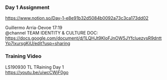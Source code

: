 ### Day 1 Assignment  
https://www.notion.so/Day-1-e8e91b32d5084b0092a73c3ca173dd02

Guillermo Arria-Devoe 17:19   
@channel  TEAM IDENTITY & CULTURE DOC:    
https://docs.google.com/document/d/1LQHJt9KloFJnOW5JYfcluezvsR9dnttYp7lxursgKiU/edit?usp=sharing  

### Training Video  

LS190930 TL TRaining Day 1    
https://youtu.be/uiwcCWjF0go


